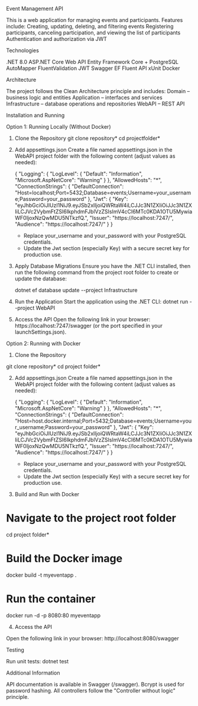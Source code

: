 Event Management API

This is a web application for managing events and participants. Features include:
Creating, updating, deleting, and filtering events
Registering participants, canceling participation, and viewing the list of participants
Authentication and authorization via JWT

Technologies

.NET 8.0
ASP.NET Core Web API
Entity Framework Core + PostgreSQL
AutoMapper
FluentValidation
JWT
Swagger
EF Fluent API
xUnit
Docker

Architecture

The project follows the Clean Architecture principle and includes:
Domain – business logic and entities
Application – interfaces and services
Infrastructure – database operations and repositories
WebAPI – REST API

Installation and Running

Option 1: Running Locally (Without Docker)

1. Clone the Repository
   git clone repository*
   cd projectfolder*

2. Add appsettings.json
   Create a file named appsettings.json in the WebAPI project folder with the following content (adjust values as needed):

   {
   "Logging": {
   "LogLevel": {
   "Default": "Information",
   "Microsoft.AspNetCore": "Warning"
   }
   },
   "AllowedHosts": "\*",
   "ConnectionStrings": {
   "DefaultConnection": "Host=localhost;Port=5432;Database=events;Username=your_username;Password=your_password"
   },
   "Jwt": {
   "Key": "eyJhbGciOiJIUzI1NiJ9.eyJSb2xlIjoiQWRtaW4iLCJJc3N1ZXIiOiJJc3N1ZXIiLCJVc2VybmFtZSI6IkphdmFJblVzZSIsImV4cCI6MTc0KDA1OTU5MywiaWF0IjoxNzQwMDU5NTkzfQ.",
   "Issuer": "https://localhost:7247/",
   "Audience": "https://localhost:7247/"
   }
   }

   - Replace your_username and your_password with your PostgreSQL credentials.
   - Update the Jwt section (especially Key) with a secure secret key for production use.

3. Apply Database Migrations
   Ensure you have the .NET CLI installed, then run the following command from the project root folder to create or update the database:

   dotnet ef database update --project Infrastructure

4. Run the Application
   Start the application using the .NET CLI:
   dotnet run --project WebAPI

5. Access the API
   Open the following link in your browser:
   https://localhost:7247/swagger (or the port specified in your launchSettings.json).



Option 2: Running with Docker

1. Clone the Repository

git clone repository*
cd project folder*

2. Add appsettings.json
   Create a file named appsettings.json in the WebAPI project folder with the following content (adjust values as needed):

   {
   "Logging": {
   "LogLevel": {
   "Default": "Information",
   "Microsoft.AspNetCore": "Warning"
   }
   },
   "AllowedHosts": "\*",
   "ConnectionStrings": {
   "DefaultConnection": "Host=host.docker.internal;Port=5432;Database=events;Username=your_username;Password=your_password"
   },
   "Jwt": {
   "Key": "eyJhbGciOiJIUzI1NiJ9.eyJSb2xlIjoiQWRtaW4iLCJJc3N1ZXIiOiJJc3N1ZXIiLCJVc2VybmFtZSI6IkphdmFJblVzZSIsImV4cCI6MTc0KDA1OTU5MywiaWF0IjoxNzQwMDU5NTkzfQ.",
   "Issuer": "https://localhost:7247/",
   "Audience": "https://localhost:7247/"
   }
   }

   - Replace your_username and your_password with your PostgreSQL credentials.
   - Update the Jwt section (especially Key) with a secure secret key for production use.

3. Build and Run with Docker

# Navigate to the project root folder

cd project folder\*

# Build the Docker image

docker build -t myeventapp .

# Run the container

docker run -d -p 8080:80 myeventapp

4. Access the API

Open the following link in your browser:
http://localhost:8080/swagger

Testing

Run unit tests:
dotnet test

Additional Information

API documentation is available in Swagger (/swagger).
Bcrypt is used for password hashing.
All controllers follow the "Controller without logic" principle.
